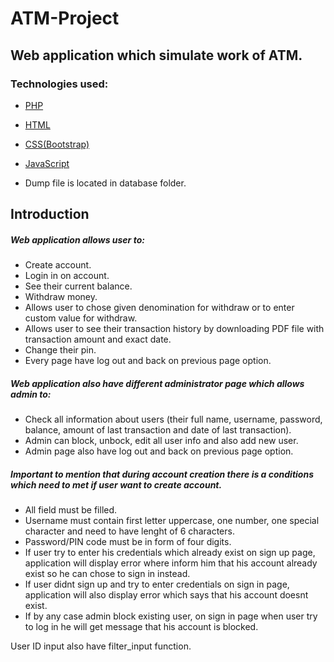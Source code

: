 # ATM-Project

## Web application which simulate work of ATM.

### Technologies used:

* [PHP](#php)
* [HTML](#html)
* [CSS(Bootstrap)](#css-bootstrap)
* [JavaScript](#javascript)


* Dump file is located in database folder.

## Introduction
##### Web application allows user to:

* Create account.
* Login in on account.
* See their current balance.
* Withdraw money.
* Allows user to chose given denomination for withdraw or to enter custom value for withdraw.
* Allows user to see their transaction history by downloading PDF file with transaction amount and exact date.
* Change their pin.
* Every page have log out and back on previous page option.

##### Web application also have different administrator page which allows admin to:

* Check all information about users (their full name, username, password, balance, amount of last transaction and date of last transaction).
* Admin can block, unbock, edit all user info and also add new user.
* Admin page also have log out and back on previous page option.


##### Important to mention that during account creation there is a conditions which need to met if user want to create account.

* All field must be filled.
* Username must contain first letter uppercase, one number, one special character and need to have lenght of 6 characters.
* Password/PIN code must be in form of four digits.
* If user try to enter his credentials which already exist on sign up page, application will display error where inform him that his account already exist so he can chose to sign in instead.
* If user didnt sign up and try to enter credentials on sign in page, application will also display error which says that his account doesnt exist.
* If by any case admin block existing user, on sign in page when user try to log in he will get message that his account is blocked.

User ID input also have filter_input function.


